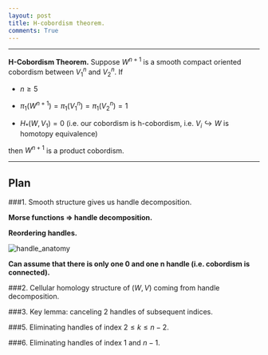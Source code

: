 ```yaml
---
layout: post
title: H-cobordism theorem.
comments: True
---
```



-----

**H-Cobordism Theorem.**
Suppose $W^{n+1}$ is a smooth compact oriented cobordism between $V^n_1$ and $V^n_2$. If

* $n \ge 5$

* $\pi_1(W^{n+1})=\pi_1(V_1^{n})=\pi_1(V_2^{n})=1$

* $H_*(W,V_1)=0$ (i.e. our cobordism is h-cobordism, i.e. $V_i \hookrightarrow W$ is homotopy equivalence)

then $W^{n+1}$ is a product cobordism.

-----


Plan
----


###1. Smooth structure gives us handle decomposition. 

**Morse functions => handle decomposition.**

**Reordering handles.**

![handle_anatomy](https://cdn.rawgit.com/artofkot/CDN/master/handle_anatomy.png)

**Can assume that there is only one 0 and one n handle (i.e. cobordism is connected).**

###2. Cellular homology structure of $(W,V)$ coming from handle decomposition.

###3. Key lemma: canceling 2 handles of subsequent indices.

###5. Eliminating handles of index $2\le k \le n-2$.

###6. Eliminating handles of index $1$ and $n-1$.
